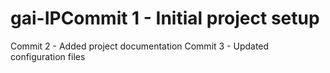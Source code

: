 # gai-IPCommit 1 - Initial project setup
Commit 2 - Added project documentation
Commit 3 - Updated configuration files
